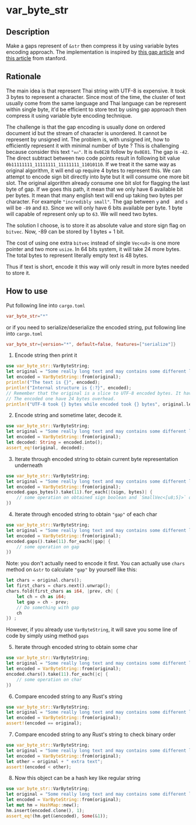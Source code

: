 # var_byte_str

## Description
Make a gaps represent of `&str` then compress it by using variable bytes encoding approach. The implementation is inspired by [this gap article](https://nlp.stanford.edu/IR-book/html/htmledition/postings-file-compression-1.html) and [this article](https://nlp.stanford.edu/IR-book/html/htmledition/variable-byte-codes-1.html) from stanford. 

## Rationale
The main idea is that represent Thai string with UTF-8 is expensive. It took 3 bytes to represent a character. Since most of the time, the cluster of text usually come from the same language and Thai language can be represent within single byte, it'd be efficient to store text by using gap approach then compress it using variable byte encoding technique.

The challenge is that the gap encoding is usually done on ordered document id but the stream of character is unordered. It cannot be represent by unsigned int. The problem is, with unsigned int, how to efficiently represent it with minimal number of byte ? This is challenging because consider this text `"หก"`. It is `0x0E2B` follow by `0x0E01`. The gap is `-42`. The direct subtract between two code points result in following bit value `0b11111111_11111111_11111111_11010110`. If we treat it the same way as original algorithm, it will end up require 4 bytes to represent this. We can attempt to encode sign bit directly into byte but it will consume one more bit slot. The original algorithm already consume one bit slot for flagging the last byte of gap. If we goes this path, it mean that we only have 6 available bit per bytes. It mean that many english text will end up taking two bytes per character. For example `"incredibly small"`. The gap between `y` and ` ` and `s` will be `-89` and `83`. Since we will only have 6 bits available per byte. 1 byte will capable of represent only up to `63`. We will need two bytes.

The solution I choose, is to store it as absolute value and store sign flag on `bitvec`. Now, -89 can be stored by 1 bytes + 1 bit.

The cost of using one extra `bitvec` instead of single `Vec<u8>` is one more pointer and two more `usize`. In 64 bits system, it will take 24 more bytes. The total bytes to represent literally empty text is 48 bytes.

Thus if text is short, encode it this way will only result in more bytes needed to store it.

## How to use
Put following line into `cargo.toml`
```toml
var_byte_str="*"
```
or if you need to serialize/deserialize the encoded string, put following line into `cargo.toml`
```toml
var_byte_str={version="*", default=false, features=["serialize"]}
```
1. Encode string then print it
```rust
use var_byte_str::VarByteString;
let original = "Some really long text and may contains some different language like \"คำภาษาไทยที่ใช้พื้นที่เยอะกว่าเนื้อความภาษาอังกฤษเสียอีก\".";
let encoded = VarByteString::from(original);
println!("The text is {}", encoded);
println!("Internal structure is {:?}", encoded);
// Remember that the original is a slice to UTF-8 encoded bytes. It have 16 bytes overhead.
// The encoded one have 24 bytes overhead.
println!("UTF-8 took {} bytes while encoded took {} bytes", original.len() + 16, encoded.len() + 48);
```
2. Encode string and sometime later, decode it.
```rust
use var_byte_str::VarByteString;
let original = "Some really long text and may contains some different language like \"คำภาษาไทยที่ใช้พื้นที่เยอะกว่าเนื้อความภาษาอังกฤษเสียอีก\".";
let encoded = VarByteString::from(original);
let decoded: String = encoded.into();
assert_eq!(original, decoded);
```
3. Iterate through encoded string to obtain current byte representation underneath
```rust
use var_byte_str::VarByteString;
let original = "Some really long text and may contains some different language like \"คำภาษาไทยที่ใช้พื้นที่เยอะกว่าเนื้อความภาษาอังกฤษเสียอีก\".";
let encoded = VarByteString::from(original);
encoded.gaps_bytes().take(11).for_each(|(sign, bytes)| {
    // some operation on obtained sign boolean and `SmallVec<[u8;5]>` object.
})
```
4. Iterate through encoded string to obtain `"gap"` of each char
```rust
use var_byte_str::VarByteString;
let original = "Some really long text and may contains some different language like \"คำภาษาไทยที่ใช้พื้นที่เยอะกว่าเนื้อความภาษาอังกฤษเสียอีก\".";
let encoded = VarByteString::from(original);
encoded.gaps().take(11).for_each(|gap| {
    // some operation on gap
})
```
Note: you don't actually need to encode it first. You can actually use `chars` method on `&str` to calculate `"gap"` by yourself like this:
```rust
let chars = original.chars();
let first_chars = chars.next().unwrap();
chars.fold(first_chars as i64, |prev, ch| {
    let ch = ch as i64;
    let gap = ch - prev;
    // Do something with gap
    ch 
}) ;
```
However, if you already use `VarByteString`, it will save you some line of code by simply using method `gaps`

5. Iterate through encoded string to obtain some char
```rust
use var_byte_str::VarByteString;
let original = "Some really long text and may contains some different language like \"คำภาษาไทยที่ใช้พื้นที่เยอะกว่าเนื้อความภาษาอังกฤษเสียอีก\".";
let encoded = VarByteString::from(original);
encoded.chars().take(11).for_each(|c| {
    // some operation on char
})
```

6. Compare encoded string to any Rust's string
```rust
use var_byte_str::VarByteString;
let original = "Some really long text and may contains some different language like \"คำภาษาไทยที่ใช้พื้นที่เยอะกว่าเนื้อความภาษาอังกฤษเสียอีก\".";
let encoded = VarByteString::from(original);
assert!(encoded == original);
```

7. Compare encoded string to any Rust's string to check binary order
```rust
use var_byte_str::VarByteString;
let original = "Some really long text and may contains some different language like \"คำภาษาไทยที่ใช้พื้นที่เยอะกว่าเนื้อความภาษาอังกฤษเสียอีก\".";
let encoded = VarByteString::from(original);
let other = original + " extra text";
assert!(encoded < other);
```

8. Now this object can be a hash key like regular string
```rust
use var_byte_str::VarByteString;
let original = "Some really long text and may contains some different language like \"คำภาษาไทยที่ใช้พื้นที่เยอะกว่าเนื้อความภาษาอังกฤษเสียอีก\".";
let encoded = VarByteString::from(original);
let mut hm = HashMap::new();
hm.insert(encoded.clone(), 1);
assert_eq!(hm.get(&encoded), Some(&1));
```